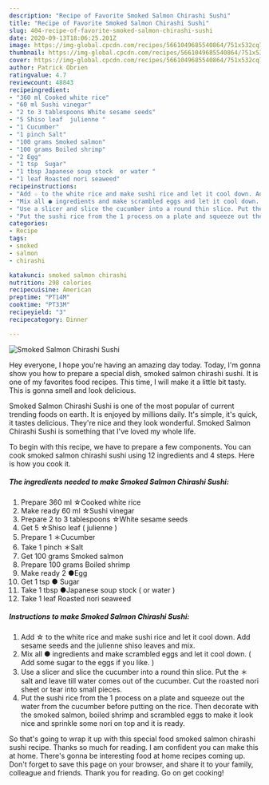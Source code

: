```yaml
---
description: "Recipe of Favorite Smoked Salmon Chirashi Sushi"
title: "Recipe of Favorite Smoked Salmon Chirashi Sushi"
slug: 404-recipe-of-favorite-smoked-salmon-chirashi-sushi
date: 2020-09-13T18:06:25.201Z
image: https://img-global.cpcdn.com/recipes/5661049685540864/751x532cq70/smoked-salmon-chirashi-sushi-recipe-main-photo.jpg
thumbnail: https://img-global.cpcdn.com/recipes/5661049685540864/751x532cq70/smoked-salmon-chirashi-sushi-recipe-main-photo.jpg
cover: https://img-global.cpcdn.com/recipes/5661049685540864/751x532cq70/smoked-salmon-chirashi-sushi-recipe-main-photo.jpg
author: Patrick Obrien
ratingvalue: 4.7
reviewcount: 48843
recipeingredient:
- "360 ml Cooked white rice"
- "60 ml Sushi vinegar"
- "2 to 3 tablespoons White sesame seeds"
- "5 Shiso leaf  julienne "
- "1 Cucumber"
- "1 pinch Salt"
- "100 grams Smoked salmon"
- "100 grams Boiled shrimp"
- "2 Egg"
- "1 tsp  Sugar"
- "1 tbsp Japanese soup stock  or water "
- "1 leaf Roasted nori seaweed"
recipeinstructions:
- "Add ☆ to the white rice and make sushi rice and let it cool down. Add sesame seeds and the julienne shiso leaves and mix."
- "Mix all ● ingredients and make scrambled eggs and let it cool down. ( Add some sugar to the eggs if you like. )"
- "Use a slicer and slice the cucumber into a round thin slice. Put the ＊ salt and leave till water comes out of the cucumber. Cut the roasted nori sheet or tear into small pieces."
- "Put the sushi rice from the 1 process on a plate and squeeze out the water from the cucumber before putting on the rice. Then decorate with the smoked salmon, boiled shrimp and scrambled eggs to make it look nice and sprinkle some nori on top and it is ready."
categories:
- Recipe
tags:
- smoked
- salmon
- chirashi

katakunci: smoked salmon chirashi 
nutrition: 298 calories
recipecuisine: American
preptime: "PT14M"
cooktime: "PT33M"
recipeyield: "3"
recipecategory: Dinner

---
```



![Smoked Salmon Chirashi Sushi](https://img-global.cpcdn.com/recipes/5661049685540864/751x532cq70/smoked-salmon-chirashi-sushi-recipe-main-photo.jpg)

Hey everyone, I hope you're having an amazing day today. Today, I'm gonna show you how to prepare a special dish, smoked salmon chirashi sushi. It is one of my favorites food recipes. This time, I will make it a little bit tasty. This is gonna smell and look delicious.

Smoked Salmon Chirashi Sushi is one of the most popular of current trending foods on earth. It is enjoyed by millions daily. It's simple, it's quick, it tastes delicious. They're nice and they look wonderful. Smoked Salmon Chirashi Sushi is something that I've loved my whole life.




To begin with this recipe, we have to prepare a few components. You can cook smoked salmon chirashi sushi using 12 ingredients and 4 steps. Here is how you cook it.

<!--inarticleads1-->

##### The ingredients needed to make Smoked Salmon Chirashi Sushi:

1. Prepare 360 ml ☆Cooked white rice
1. Make ready 60 ml ☆Sushi vinegar
1. Prepare 2 to 3 tablespoons ☆White sesame seeds
1. Get 5 ☆Shiso leaf ( julienne )
1. Prepare 1 ＊Cucumber
1. Take 1 pinch ＊Salt
1. Get 100 grams Smoked salmon
1. Prepare 100 grams Boiled shrimp
1. Make ready 2 ●Egg
1. Get 1 tsp ● Sugar
1. Take 1 tbsp ●Japanese soup stock ( or water )
1. Take 1 leaf Roasted nori seaweed




<!--inarticleads2-->

##### Instructions to make Smoked Salmon Chirashi Sushi:

1. Add ☆ to the white rice and make sushi rice and let it cool down. Add sesame seeds and the julienne shiso leaves and mix.
1. Mix all ● ingredients and make scrambled eggs and let it cool down. ( Add some sugar to the eggs if you like. )
1. Use a slicer and slice the cucumber into a round thin slice. Put the ＊ salt and leave till water comes out of the cucumber. Cut the roasted nori sheet or tear into small pieces.
1. Put the sushi rice from the 1 process on a plate and squeeze out the water from the cucumber before putting on the rice. Then decorate with the smoked salmon, boiled shrimp and scrambled eggs to make it look nice and sprinkle some nori on top and it is ready.




So that's going to wrap it up with this special food smoked salmon chirashi sushi recipe. Thanks so much for reading. I am confident you can make this at home. There's gonna be interesting food at home recipes coming up. Don't forget to save this page on your browser, and share it to your family, colleague and friends. Thank you for reading. Go on get cooking!
